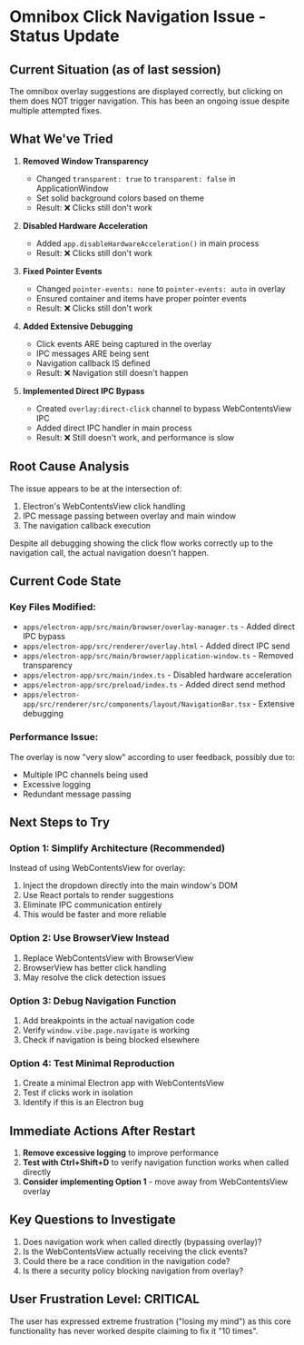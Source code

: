# Omnibox Click Navigation Issue - Status Update

## Current Situation (as of last session)

The omnibox overlay suggestions are displayed correctly, but clicking on them does NOT trigger navigation. This has been an ongoing issue despite multiple attempted fixes.

## What We've Tried

1. **Removed Window Transparency**
   - Changed `transparent: true` to `transparent: false` in ApplicationWindow
   - Set solid background colors based on theme
   - Result: ❌ Clicks still don't work

2. **Disabled Hardware Acceleration**
   - Added `app.disableHardwareAcceleration()` in main process
   - Result: ❌ Clicks still don't work

3. **Fixed Pointer Events**
   - Changed `pointer-events: none` to `pointer-events: auto` in overlay
   - Ensured container and items have proper pointer events
   - Result: ❌ Clicks still don't work

4. **Added Extensive Debugging**
   - Click events ARE being captured in the overlay
   - IPC messages ARE being sent
   - Navigation callback IS defined
   - Result: ❌ Navigation still doesn't happen

5. **Implemented Direct IPC Bypass**
   - Created `overlay:direct-click` channel to bypass WebContentsView IPC
   - Added direct IPC handler in main process
   - Result: ❌ Still doesn't work, and performance is slow

## Root Cause Analysis

The issue appears to be at the intersection of:
1. Electron's WebContentsView click handling
2. IPC message passing between overlay and main window
3. The navigation callback execution

Despite all debugging showing the click flow works correctly up to the navigation call, the actual navigation doesn't happen.

## Current Code State

### Key Files Modified:
- `apps/electron-app/src/main/browser/overlay-manager.ts` - Added direct IPC bypass
- `apps/electron-app/src/renderer/overlay.html` - Added direct IPC send
- `apps/electron-app/src/main/browser/application-window.ts` - Removed transparency
- `apps/electron-app/src/main/index.ts` - Disabled hardware acceleration
- `apps/electron-app/src/preload/index.ts` - Added direct send method
- `apps/electron-app/src/renderer/src/components/layout/NavigationBar.tsx` - Extensive debugging

### Performance Issue:
The overlay is now "very slow" according to user feedback, possibly due to:
- Multiple IPC channels being used
- Excessive logging
- Redundant message passing

## Next Steps to Try

### Option 1: Simplify Architecture (Recommended)
Instead of using WebContentsView for overlay:
1. Inject the dropdown directly into the main window's DOM
2. Use React portals to render suggestions
3. Eliminate IPC communication entirely
4. This would be faster and more reliable

### Option 2: Use BrowserView Instead
1. Replace WebContentsView with BrowserView
2. BrowserView has better click handling
3. May resolve the click detection issues

### Option 3: Debug Navigation Function
1. Add breakpoints in the actual navigation code
2. Verify `window.vibe.page.navigate` is working
3. Check if navigation is being blocked elsewhere

### Option 4: Test Minimal Reproduction
1. Create a minimal Electron app with WebContentsView
2. Test if clicks work in isolation
3. Identify if this is an Electron bug

## Immediate Actions After Restart

1. **Remove excessive logging** to improve performance
2. **Test with Ctrl+Shift+D** to verify navigation function works when called directly
3. **Consider implementing Option 1** - move away from WebContentsView overlay

## Key Questions to Investigate

1. Does navigation work when called directly (bypassing overlay)?
2. Is the WebContentsView actually receiving the click events?
3. Could there be a race condition in the navigation code?
4. Is there a security policy blocking navigation from overlay?

## User Frustration Level: CRITICAL
The user has expressed extreme frustration ("losing my mind") as this core functionality has never worked despite claiming to fix it "10 times".